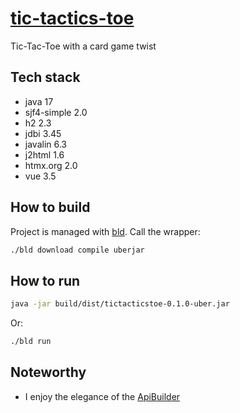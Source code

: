 # [tic-tactics-toe][repo]

Tic-Tac-Toe with a card game twist

## Tech stack

- java 17
- sjf4-simple 2.0
- h2 2.3
- jdbi 3.45
- javalin 6.3
- j2html 1.6
- htmx.org 2.0
- vue 3.5

## How to build

Project is managed with [bld][bld]. Call the wrapper:

```bash
./bld download compile uberjar
```

## How to run

```bash
java -jar build/dist/tictacticstoe-0.1.0-uber.jar
```

Or:

```bash
./bld run
```

## Noteworthy

- I enjoy the elegance of the [ApiBuilder][handler-group]

[repo]: https://github.com/sombriks/tic-tactics-toe
[bld]: https://rife2.com/bld
[handler-group]: https://javalin.io/documentation#handler-groups
